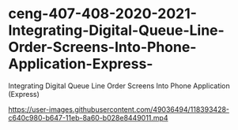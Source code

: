 # ceng-407-408-2020-2021-Integrating-Digital-Queue-Line-Order-Screens-Into-Phone-Application-Express-
Integrating Digital Queue Line Order Screens Into Phone Application (Express)

https://user-images.githubusercontent.com/49036494/118393428-c640c980-b647-11eb-8a60-b028e8449011.mp4
